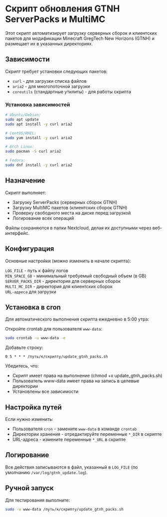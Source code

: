 # Скрипт обновления GTNH ServerPacks и MultiMC

Этот скрипт автоматизирует загрузку серверных сборок и клиентских пакетов для модификации Minecraft GregTech New Horizons (GTNH) и размещает их в указанных директориях.

## Зависимости

Скрипт требует установки следующих пакетов:  
- `curl` - для загрузки списка файлов  
- `aria2` - для многопоточной загрузки  
- `coreutils` (стандартные утилиты) - для работы скрипта  

### Установка зависимостей
```bash
# Ubuntu/Debian:
sudo apt update
sudo apt install -y curl aria2

# CentOS/RHEL:
sudo yum install -y curl aria2

# Arch Linux:
sudo pacman -S curl aria2

# Fedora:
sudo dnf install -y curl aria2
```

## Назначение

Скрипт выполняет:  
- Загрузку ServerPacks (серверных сборок GTNH)  
- Загрузку MultiMC пакетов (клиентских сборок GTNH)  
- Проверку свободного места на диске перед загрузкой  
- Логирование всех операций  

Файлы сохраняются в папки Nextcloud, делая их доступными через веб-интерфейс.  

## Конфигурация

Основные настройки (можно изменить в начале скрипта):  

`LOG_FILE` - путь к файлу логов  
`MIN_SPACE_GB` - минимальный требуемый свободный объем (в GB)  
`SERVER_PACKS_DIR` - директория для серверных сборок  
`MULTI_MC_DIR` - директория для клиентских сборок  
`URL-адреса` для загрузки  

## Установка в cron

Для автоматического выполнения скрипта ежедневно в 5:00 утра:  

Откройте crontab для пользователя `www-data`:  
```bash
sudo crontab -u www-data -e
```
Добавьте строку:
```cron
0 5 * * * /путь/к/скрипту/update_gtnh_packs.sh
```

Убедитесь, что:  
- Скрипт имеет права на выполнение (chmod +x update_gtnh_packs.sh)  
- Пользователь www-data имеет права на запись в целевые директории  
- Установлены все зависимости  

## Настройка путей

Если нужно изменить:  
- Пользователя `cron` - замените `www-data` в команде `crontab`  
- Директории хранения - отредактируйте переменные `*_DIR` в скрипте  
- URL-адреса - измените переменные `*_URL` в скрипте  

## Логирование

Все действия записываются в файл, указанный в `LOG_FILE` (по умолчанию `/var/log/gtnh_update.log`).

## Ручной запуск

Для тестирования выполните:
```bash
sudo -u www-data /путь/к/скрипту/update_gtnh_packs.sh
```
